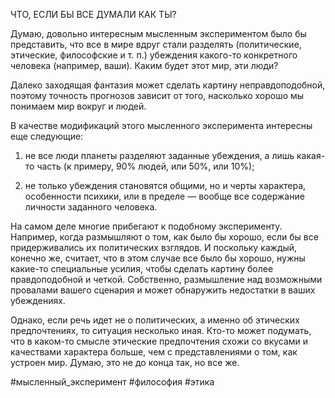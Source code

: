 ЧТО, ЕСЛИ БЫ ВСЕ ДУМАЛИ КАК ТЫ?  
  
Думаю, довольно интересным мысленным экспериментом было бы представить, что все в мире вдруг стали разделять (политические, этические, философские и т. п.) убеждения какого-то конкретного человека (например, ваши). Каким будет этот мир, эти люди?  
  
Далеко заходящая фантазия может сделать картину неправдоподобной, поэтому точность прогнозов зависит от того, насколько хорошо мы понимаем мир вокруг и людей.  
  
В качестве модификаций этого мысленного эксперимента интересны еще следующие:  
  
1) не все люди планеты разделяют заданные убеждения, а лишь какая-то часть (к примеру, 90% людей, или 50%, или 10%);  
  
2) не только убеждения становятся общими, но и черты характера, особенности психики, или в пределе — вообще все содержание личности заданного человека.  
  
На самом деле многие прибегают к подобному эксперименту. Например, когда размышляют о том, как было бы хорошо, если бы все придерживались их политических взглядов. И поскольку каждый, конечно же, считает, что в этом случае все было бы хорошо, нужны какие-то специальные усилия, чтобы сделать картину более правдоподобной и четкой. Собственно, размышление над возможными провалами вашего сценария и может обнаружить недостатки в ваших убеждениях.  
  
Однако, если речь идет не о политических, а именно об этических предпочтениях, то ситуация несколько иная. Кто-то может подумать, что в каком-то смысле этические предпочтения схожи со вкусами и качествами характера больше, чем с представлениями о том, как устроен мир. Думаю, это не до конца так, но все же.  
  
\#мысленный\_эксперимент \#философия \#этика